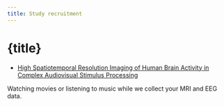 ```yaml
---
title: Study recruitment
---
```


# {title}

- [High Spatiotemporal Resolution Imaging of Human Brain Activity in Complex Audiovisual Stimulus Processing](https://sunnybrook.ca/research/content/?page=76586)

Watching movies or listening to music while we collect your MRI and EEG data.